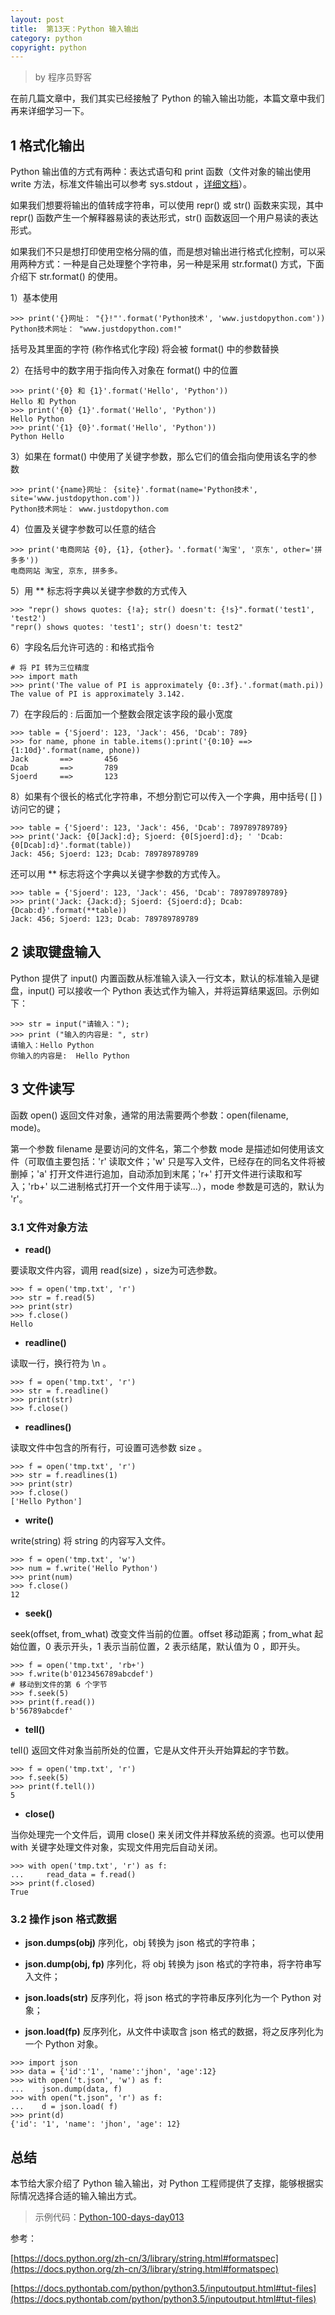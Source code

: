 ```yaml
---
layout: post
title:  第13天：Python 输入输出
category: python
copyright: python
---
```


> by 程序员野客

在前几篇文章中，我们其实已经接触了 Python 的输入输出功能，本篇文章中我们再来详细学习一下。

<!--more-->

## 1 格式化输出

Python 输出值的方式有两种：表达式语句和 print 函数（文件对象的输出使用 write 方法，标准文件输出可以参考 sys.stdout ，[详细文档](https://docs.python.org/zh-cn/3/faq/extending.html#how-do-i-catch-the-output-from-pyerr-print-or-anything-that-prints-to-stdout-stderr)）。

如果我们想要将输出的值转成字符串，可以使用 repr() 或 str() 函数来实现，其中 repr() 函数产生一个解释器易读的表达形式，str() 函数返回一个用户易读的表达形式。

如果我们不只是想打印使用空格分隔的值，而是想对输出进行格式化控制，可以采用两种方式：一种是自己处理整个字符串，另一种是采用 str.format() 方式，下面介绍下 str.format() 的使用。

1）基本使用

```
>>> print('{}网址： "{}!"'.format('Python技术', 'www.justdopython.com'))
Python技术网址： "www.justdopython.com!"
```

括号及其里面的字符 (称作格式化字段) 将会被 format() 中的参数替换

2）在括号中的数字用于指向传入对象在 format() 中的位置

```
>>> print('{0} 和 {1}'.format('Hello', 'Python'))
Hello 和 Python
>>> print('{0} {1}'.format('Hello', 'Python'))
Hello Python
>>> print('{1} {0}'.format('Hello', 'Python'))
Python Hello
```

3）如果在 format() 中使用了关键字参数，那么它们的值会指向使用该名字的参数

```
>>> print('{name}网址： {site}'.format(name='Python技术', site='www.justdopython.com'))
Python技术网址： www.justdopython.com
```

4）位置及关键字参数可以任意的结合

```
>>> print('电商网站 {0}, {1}, {other}。'.format('淘宝', '京东', other='拼多多'))
电商网站 淘宝, 京东, 拼多多。
```

5）用 ** 标志将字典以关键字参数的方式传入

```
>>> "repr() shows quotes: {!a}; str() doesn't: {!s}".format('test1', 'test2')
"repr() shows quotes: 'test1'; str() doesn't: test2"
```

6）字段名后允许可选的 : 和格式指令

```
# 将 PI 转为三位精度
>>> import math
>>> print('The value of PI is approximately {0:.3f}.'.format(math.pi))
The value of PI is approximately 3.142.
```

7）在字段后的 : 后面加一个整数会限定该字段的最小宽度

```
>>> table = {'Sjoerd': 123, 'Jack': 456, 'Dcab': 789}
>>> for name, phone in table.items():print('{0:10} ==> {1:10d}'.format(name, phone))
Jack       ==>       456
Dcab       ==>       789
Sjoerd     ==>       123
```

8）如果有个很长的格式化字符串，不想分割它可以传入一个字典，用中括号( [] )访问它的键；

```
>>> table = {'Sjoerd': 123, 'Jack': 456, 'Dcab': 789789789789}
>>> print('Jack: {0[Jack]:d}; Sjoerd: {0[Sjoerd]:d}; ' 'Dcab: {0[Dcab]:d}'.format(table))
Jack: 456; Sjoerd: 123; Dcab: 789789789789
```

还可以用 ** 标志将这个字典以关键字参数的方式传入。

```
>>> table = {'Sjoerd': 123, 'Jack': 456, 'Dcab': 789789789789}
>>> print('Jack: {Jack:d}; Sjoerd: {Sjoerd:d}; Dcab: {Dcab:d}'.format(**table))
Jack: 456; Sjoerd: 123; Dcab: 789789789789
```


## 2 读取键盘输入

Python 提供了 input() 内置函数从标准输入读入一行文本，默认的标准输入是键盘，input() 可以接收一个 Python 表达式作为输入，并将运算结果返回。示例如下：
```
>>> str = input("请输入：");
>>> print ("输入的内容是: ", str)
请输入：Hello Python
你输入的内容是:  Hello Python
```

## 3 文件读写

函数 open() 返回文件对象，通常的用法需要两个参数：open(filename, mode)。

第一个参数 filename 是要访问的文件名，第二个参数 mode 是描述如何使用该文件（可取值主要包括：'r' 读取文件；'w' 只是写入文件，已经存在的同名文件将被删掉；'a' 打开文件进行追加，自动添加到末尾；'r+' 打开文件进行读取和写入；'rb+' 以二进制格式打开一个文件用于读写...），mode 参数是可选的，默认为 'r'。

### 3.1 文件对象方法

* **read()**

要读取文件内容，调用 read(size) ，size为可选参数。

```
>>> f = open('tmp.txt', 'r')
>>> str = f.read(5)
>>> print(str)
>>> f.close()
Hello
```

* **readline()**

读取一行，换行符为 \n 。

```
>>> f = open('tmp.txt', 'r')
>>> str = f.readline()
>>> print(str)
>>> f.close()
```

* **readlines()**

读取文件中包含的所有行，可设置可选参数 size 。

```
>>> f = open('tmp.txt', 'r')
>>> str = f.readlines(1)
>>> print(str)
>>> f.close()
['Hello Python']
```

* **write()**

write(string) 将 string 的内容写入文件。

```
>>> f = open('tmp.txt', 'w')
>>> num = f.write('Hello Python')
>>> print(num)
>>> f.close()
12
```

* **seek()**

seek(offset, from_what) 改变文件当前的位置。offset 移动距离；from_what 起始位置，0 表示开头，1 表示当前位置，2 表示结尾，默认值为 0 ，即开头。 

```
>>> f = open('tmp.txt', 'rb+')
>>> f.write(b'0123456789abcdef')
# 移动到文件的第 6 个字节
>>> f.seek(5)
>>> print(f.read())
b'56789abcdef'
```

* **tell()**

tell() 返回文件对象当前所处的位置，它是从文件开头开始算起的字节数。

```
>>> f = open('tmp.txt', 'r')
>>> f.seek(5)
>>> print(f.tell())
5
```

* **close()**

当你处理完一个文件后，调用 close() 来关闭文件并释放系统的资源。也可以使用 with 关键字处理文件对象，实现文件用完后自动关闭。

```
>>> with open('tmp.txt', 'r') as f: 
...     read_data = f.read()
>>> print(f.closed)
True
```

### 3.2 操作 json 格式数据

* **json.dumps(obj)** 序列化，obj 转换为 json 格式的字符串；

* **json.dump(obj, fp)** 序列化，将 obj 转换为 json 格式的字符串，将字符串写入文件；

* **json.loads(str)** 反序列化，将 json 格式的字符串反序列化为一个 Python 对象；

* **json.load(fp)** 反序列化，从文件中读取含 json 格式的数据，将之反序列化为一个 Python 对象。

```
>>> import json
>>> data = {'id':'1', 'name':'jhon', 'age':12}
>>> with open('t.json', 'w') as f:
...    json.dump(data, f)
>>> with open("t.json", 'r') as f:
...    d = json.load( f)
>>> print(d)
{'id': '1', 'name': 'jhon', 'age': 12}
```

## 总结

本节给大家介绍了 Python 输入输出，对 Python 工程师提供了支撑，能够根据实际情况选择合适的输入输出方式。

> 示例代码：[Python-100-days-day013](https://github.com/JustDoPython/python-100-day/tree/master/day-013)

参考：

[https://docs.python.org/zh-cn/3/library/string.html#formatspec](https://docs.python.org/zh-cn/3/library/string.html#formatspec)

[https://docs.pythontab.com/python/python3.5/inputoutput.html#tut-files](https://docs.pythontab.com/python/python3.5/inputoutput.html#tut-files)



